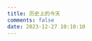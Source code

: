 ```yaml
---
title: 历史上的今天
comments: false
date: 2023-12-27 10:10:10
---
```


<div id='content'>
</div>

<script>
  const content = document.getElementById('content')
  let today = new Date();
  let path = ''

  if (today.getMonth() < 9) {
    path += '0'
  }
  path += `${(today.getMonth() + 1)}`

  if (today.getDate() < 10) {
    path += '0'
  }
  path += `${today.getDate()}`

  fetch(`https://shwst.one/today-in-history-data/${path}.json`)
    .then((response) => response.json())
    .then((data) => {
      content.innerHTML = `今天是${today.getMonth() + 1}月${today.getDate()}日，在历史上的今天，发生了这些事：`
      for (let event of data) {																								
        content.innerHTML += `</br>${event.title}`
      }
    });
</script>
